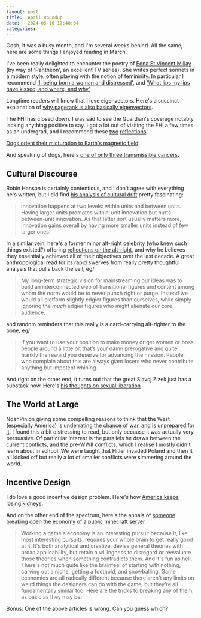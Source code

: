 ```yaml
---
layout: post
title:  April Roundup
date:   2024-05-16 17:40:04
categories: 
---
```


Gosh, it was a busy month, and I'm several weeks behind. All the same, here are some things I enjoyed reading in March.

I've been really delighted to encounter the poetry of [Edna St Vincent Millay](https://www.poetryfoundation.org/poets/edna-st-vincent-millay) (by way of 'Pantheon', an excellent TV series). She writes perfect sonnets in a modern style, often playing with the notion of femininity. In particular I recommend ['I, being born a woman and distressed'](https://www.poetryfoundation.org/poems/148564/i-being-born-a-woman-and-distressed), and ['What lips my lips have kissed, and where, and why'](https://www.poetryfoundation.org/poems/46557/what-lips-my-lips-have-kissed-and-where-and-why)

Longtime readers will know that I love eigenvectors. Here's a succinct explanation of [why pagerank is also basically eigenvectors](https://math.stackexchange.com/questions/936757/why-is-pagerank-an-eigenvector-problem).

The FHI has closed down. I was sad to see the Guardian's coverage notably lacking anything positive to say. I got a lot out of visiting the FHI a few times as an undergrad, and I recommend these [two](https://static1.squarespace.com/static/660e95991cf0293c2463bcc8/t/661a3fc3cecceb2b8ffce80d/1712996303164/FHI+Final+Report.pdf) [reflections](https://aleph.se/andart2/personal/thoughts-at-the-end-of-an-era/).

[Dogs orient their micturation to Earth's magnetic field](https://frontiersinzoology.biomedcentral.com/counter/pdf/10.1186/1742-9994-10-80.pdf)

And speaking of dogs, here's [one of only three transmissible cancers](https://en.wikipedia.org/wiki/Canine_transmissible_venereal_tumor).


## Cultural Discourse

Robin Hanson is certainly contentious, and I don't agree with everything he's written, but I did find [his analysis of cultural drift](https://quillette.com/2024/04/11/beware-cultural-drift/) pretty fascinating:
> innovation happens at two levels: within units and between units. Having larger units promotes within-unit innovation but hurts between-unit innovation. As that latter sort usually matters more, innovation gains overall by having more smaller units instead of few larger ones. 

In a similar vein, here's a former minor alt-right celebrity (who knew such things existed?) offering [reflections on the alt-right](https://newaltright.substack.com/p/how-the-alt-right-won), and why he believes they essentially achieved all of their objectives over the last decade. A great anthropological read for its rapid swerves from really pretty thoughtful analysis that pulls back the veil, eg/
> My long-term strategic vision for mainstreaming our ideas was to build an interconnected web of transitional figures and content among whom the norm would be to never punch right or purge. Instead we would all platform slightly edgier figures than ourselves, while simply ignoring the *much* edgier figures who might alienate our core audience.

and random reminders that this really is a card-carrying alt-righter to the bone, eg/
> If you want to use your position to make money or get women or boss people around a little bit that’s your damn prerogative and quite frankly the reward you deserve for advancing the mission. People who complain about this are always giant losers who never contribute anything but impotent whining.

And right on the other end, it turns out that the great Slavoj Zizek just has a substack now. Here's [his thoughts on sexual liberation](https://slavoj.substack.com/p/the-mess-of-sexual-liberation-four)

## The World at Large

NoahPinion giving some compelling reasons to think that the West (especially America) [is underrating the chance of war, and is unprepared for it](https://www.noahpinion.blog/p/americans-are-still-not-worried-enough). I found this a bit distressing to read, but only because it was actually very persuasive. Of particular interest is the parallels he draws between the current conflicts, and the pre-WWII conflicts, which I realise I mostly didn't learn about in school. We were taught that Hitler invaded Poland and then it all kicked off but really a lot of smaller conflicts were simmering around the world.

## Incentive Design

I do love a good incentive design problem. Here's how [America keeps losing kidneys](https://www.statecraft.pub/p/how-to-stop-losing-17500-kidneys).

And on the other end of the spectrum, here's the annals of [someone breaking open the economy of a public minecraft server](https://www.alicemaz.com/writing/minecraft.html)
> Working a game's economy is an interesting pursuit because it, like most interesting pursuits, requires your whole brain to get really good at it. It's both analytical and creative: devise general theories with broad applicability, but retain a willingness to disregard or reevaluate those theories when something contradicts them. And it's fun as hell. There's not much quite like the brainfeel of starting with nothing, carving out a niche, getting a foothold, and snowballing. Game economies are all radically different because there aren't any limits on weird things the designers can do with the game, but they're all fundamentally similar too. Here are the tricks to breaking any of them, as basic as they may be:

Bonus:
One of the above articles is wrong. Can you guess which?